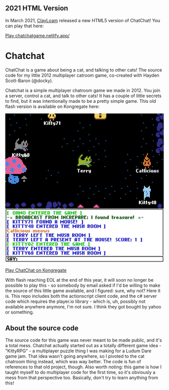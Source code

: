 ## 2021 HTML Version

In March 2021, [ClayLoam](https://twitter.com/ClayLoam) released a new HTML5 version of ChatChat! You can play that here:

[Play chatchatgame.netlify.app/](https://chatchatgame.netlify.app/)

# Chatchat

ChatChat is a game about being a cat, and talking to other cats! The source code for my little 2012 multiplayer catroom game, co-created with Hayden Scott-Baron (@docky).

Chatchat is a simple multiplayer chatroom game we made in 2012. You join a server, control a cat, and talk to other cats! It has a couple of little secrets to find, but it was intentionally made to be a pretty simple game. This old flash version is available on Kongregate here: 

![screenshot](screenshot.png "ChatChat Screenshot")

[Play ChatChat on Kongregate](http://www.kongregate.com/games/TerryCavanagh_B/chatchat)

With flash reaching EOL at the end of this year, it will soon no longer be possible to play this - so somebody by email asked if I'd be willing to make the source of this little game available, and I figured: sure, why not? Here it is. This repo includes both the actionscript client code, and the c# server code which requires the player.io library - which is, uh, possibly not available anywhere anymore, I'm not sure. I think they got bought by yahoo or something.

## About the source code

The source code for this game was never meant to be made public, and it's a total mess. Chatchat actually started out as a totally different game idea - "KittyRPG" - a multiplayer puzzle thing I was making for a Ludum Dare game jam. That idea wasn't going anywhere, so I pivoted to the cat chatroom thing instead, which was way better. The code is fun of references to that old project, though. Also worth noting: this game is how I taught myself to do multiplayer code for the first time, so it's obviously a mess from that perspective too. Basically, don't try to learn anything from this!
